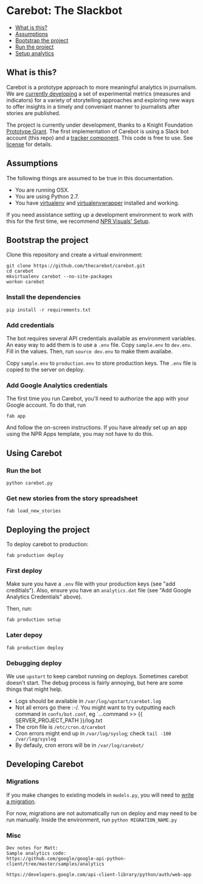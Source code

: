 # Carebot: The Slackbot

* [What is this?](#what-is-this)
* [Assumptions](#assumptions)
* [Bootstrap the project](#bootstrap-the-project)
* [Run the project](#run-the-project)
* [Setup analytics](#setup-analytics)

## What is this?

Carebot is a prototype approach to more meaningful analytics in journalism. We are [currently developing](https://github.com/thecarebot/carebot/wiki) a set of experimental metrics (measures and indicators) for a variety of storytelling approaches and exploring new ways to offer insights in a timely and conveniant manner to journalists after stories are published.

The project is currently under development, thanks to a Knight Foundation [Prototype Grant](http://www.knightfoundation.org/grants/201551645/). The first implementation of Carebot is using a Slack bot account (this repo) and a [tracker component](https://github.com/thecarebot/carebot-tracker). This code is free to use. See [license](https://github.com/thecarebot/carebot/blob/master/LICENSE.md) for details.

## Assumptions

The following things are assumed to be true in this documentation.

* You are running OSX.
* You are using Python 2.7.
* You have [virtualenv](https://pypi.python.org/pypi/virtualenv) and [virtualenvwrapper](https://pypi.python.org/pypi/virtualenvwrapper) installed and working.

If you need assistance setting up a development environment to work with this for the first time, we recommend [NPR Visuals' Setup](http://blog.apps.npr.org/2013/06/06/how-to-setup-a-developers-environment.html).

## Bootstrap the project

Clone this repository and create a virtual environment:
```
git clone https://github.com/thecarebot/carebot.git
cd carebot
mkvirtualenv carebot --no-site-packages
workon carebot
```

### Install the dependencies

```
pip install -r requirements.txt
```

### Add credentials

The bot requires several API credentials available as environment variables.
An easy way to add them is to use a `.env` file. Copy `sample.env` to `dev.env`.
Fill in the values. Then, run `source dev.env` to make them availabe.

Copy `sample.env` to `production.env` to store production keys. The `.env` file is copied to the server on deploy.

### Add Google Analytics credentials

The first time you run Carebot, you'll need to authorize the app with your
Google account. To do that, run

```
fab app
```

And follow the on-screen instructions. If you have already set up an app using
the NPR Apps template, you may not have to do this.

## Using Carebot

### Run the bot

```
python carebot.py
```

### Get new stories from the story spreadsheet

```
fab load_new_stories
```


## Deploying the project

To deploy carebot to production:

```
fab production deploy
```

### First deploy

Make sure you have a `.env` file with your production keys (see "add creditials"). Also, ensure you have an `analytics.dat` file (see "Add Google Analytics Credentials" above).

Then, run:

```
fab production setup
```

### Later depoy

```
fab production deploy
```

### Debugging deploy

We use `upstart` to keep carebot running on deploys. Sometimes carebot doesn't start. The debug process is fairly annoying, but here are some things that might help.

* Logs should be available in `/var/log/upstart/carebot.log`
* Not all errors go there :-/. You might want to try outputting each command in `confs/bot.conf`, eg `...command >> {{ SERVER_PROJECT_PATH }}/log.txt
* The cron file is `/etc/cron.d/carebot`
* Cron errors might end up in `/var/log/syslog`; check `tail -100 /var/log/syslog`
* By defauly, cron errors will be in `/var/log/carebot/`

## Developing Carebot

### Migrations
If you make changes to existing models in `models.py`, you will need to [write a migration](http://docs.peewee-orm.com/en/latest/peewee/playhouse.html#migrate).

For now, migrations are not automatically run on deploy and may need to be run manually. Inside the environment, run `python MIGRATION_NAME.py`

### Misc
```
Dev notes for Matt:
Sample analytics code:
https://github.com/google/google-api-python-client/tree/master/samples/analytics

https://developers.google.com/api-client-library/python/auth/web-app
```

